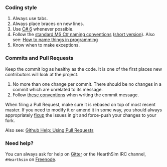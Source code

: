 ### Coding style

1. Always use tabs. 
2. Always place braces on new lines.
3. Use [C# 6](https://github.com/dotnet/roslyn/wiki/New-Language-Features-in-C%23-6) whenever possible. 
4. Follow the [standard MS C# naming conventions](https://msdn.microsoft.com/en-us/library/ms229002(v=vs.110).aspx) 
([short version](http://programmers.stackexchange.com/a/224910)). 
Also see: [How to name things in programming](http://www.slideshare.net/pirhilton/how-to-name-things-the-hardest-problem-in-programming)
5. Know when to make exceptions.

### Commits and Pull Requests

Keep the commit log as healthy as the code. It is one of the first places new contributors will look at the project.

1. No more than one change per commit. There should be no changes in a commit which are unrelated to its message.
2. Follow [these conventions](http://chris.beams.io/posts/git-commit/) when writing the commit message.

When filing a Pull Request, make sure it is rebased on top of most recent master.
If you need to modify it or amend it in some way, you should always appropriately 
[fixup](https://help.github.com/articles/about-git-rebase/) the issues in git and force-push your changes to your fork.

Also see: [Github Help: Using Pull Requests](https://help.github.com/articles/using-pull-requests/)

### Need help?

You can always ask for help on [Gitter](https://gitter.im/Epix37/Hearthstone-Deck-Tracker) or the HearthSim IRC channel, `#Hearthsim` on [Freenode](https://freenode.net/).
